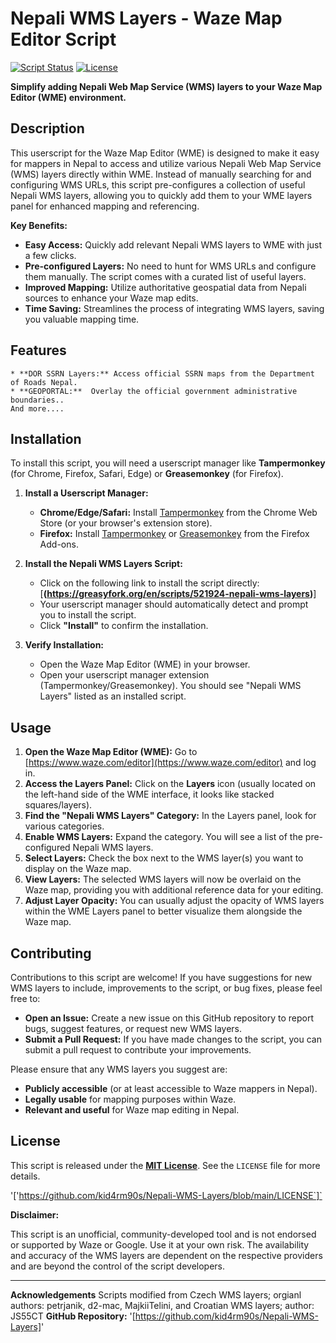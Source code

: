 # Nepali WMS Layers - Waze Map Editor Script

[![Script Status](https://img.shields.io/badge/Status-Active-brightgreen.svg)](https://github.com/kid4rm90s/Nepali-WMS-Layers)
[![License](https://img.shields.io/badge/License-MIT-blue.svg)](LICENSE)

**Simplify adding Nepali Web Map Service (WMS) layers to your Waze Map Editor (WME) environment.**

## Description

This userscript for the Waze Map Editor (WME) is designed to make it easy for mappers in Nepal to access and utilize various Nepali Web Map Service (WMS) layers directly within WME.  Instead of manually searching for and configuring WMS URLs, this script pre-configures a collection of useful Nepali WMS layers, allowing you to quickly add them to your WME layers panel for enhanced mapping and referencing.

**Key Benefits:**

* **Easy Access:** Quickly add relevant Nepali WMS layers to WME with just a few clicks.
* **Pre-configured Layers:** No need to hunt for WMS URLs and configure them manually. The script comes with a curated list of useful layers.
* **Improved Mapping:** Utilize authoritative geospatial data from Nepali sources to enhance your Waze map edits.
* **Time Saving:** Streamlines the process of integrating WMS layers, saving you valuable mapping time.

## Features

    * **DOR SSRN Layers:** Access official SSRN maps from the Department of Roads Nepal.
    * **GEOPORTAL:**  Overlay the official government administrative boundaries..
    And more....

## Installation

To install this script, you will need a userscript manager like **Tampermonkey** (for Chrome, Firefox, Safari, Edge) or **Greasemonkey** (for Firefox).

1. **Install a Userscript Manager:**
    * **Chrome/Edge/Safari:** Install [Tampermonkey](https://www.tampermonkey.net/) from the Chrome Web Store (or your browser's extension store).
    * **Firefox:** Install [Tampermonkey](https://www.tampermonkey.net/) or [Greasemonkey](https://addons.mozilla.org/en-US/firefox/addon/greasemonkey/) from the Firefox Add-ons.

2. **Install the Nepali WMS Layers Script:**
    * Click on the following link to install the script directly: [**(https://greasyfork.org/en/scripts/521924-nepali-wms-layers)**]
    * Your userscript manager should automatically detect and prompt you to install the script.
    * Click **"Install"** to confirm the installation.

3. **Verify Installation:**
    * Open the Waze Map Editor (WME) in your browser.
    * Open your userscript manager extension (Tampermonkey/Greasemonkey). You should see "Nepali WMS Layers" listed as an installed script.

## Usage

1. **Open the Waze Map Editor (WME):** Go to [https://www.waze.com/editor](https://www.waze.com/editor) and log in.
2. **Access the Layers Panel:** Click on the **Layers** icon (usually located on the left-hand side of the WME interface, it looks like stacked squares/layers).
3. **Find the "Nepali WMS Layers" Category:** In the Layers panel, look for various categories.
4. **Enable WMS Layers:** Expand the category. You will see a list of the pre-configured Nepali WMS layers.
5. **Select Layers:** Check the box next to the WMS layer(s) you want to display on the Waze map.
6. **View Layers:** The selected WMS layers will now be overlaid on the Waze map, providing you with additional reference data for your editing.
7. **Adjust Layer Opacity:** You can usually adjust the opacity of WMS layers within the WME Layers panel to better visualize them alongside the Waze map.

## Contributing

Contributions to this script are welcome! If you have suggestions for new WMS layers to include, improvements to the script, or bug fixes, please feel free to:

* **Open an Issue:**  Create a new issue on this GitHub repository to report bugs, suggest features, or request new WMS layers.
* **Submit a Pull Request:** If you have made changes to the script, you can submit a pull request to contribute your improvements.

Please ensure that any WMS layers you suggest are:

* **Publicly accessible** (or at least accessible to Waze mappers in Nepal).
* **Legally usable** for mapping purposes within Waze.
* **Relevant and useful** for Waze map editing in Nepal.

## License

This script is released under the [**MIT License**](LICENSE).  See the `LICENSE` file for more details.

'['https://github.com/kid4rm90s/Nepali-WMS-Layers/blob/main/LICENSE`]`

**Disclaimer:**

This script is an unofficial, community-developed tool and is not endorsed or supported by Waze or Google. Use it at your own risk. The availability and accuracy of the WMS layers are dependent on the respective providers and are beyond the control of the script developers.

---

**Acknowledgements** 
Scripts modified from Czech WMS layers; orgianl authors: petrjanik, d2-mac, MajkiiTelini, and Croatian WMS layers; author: JS55CT
**GitHub Repository:** '[https://github.com/kid4rm90s/Nepali-WMS-Layers]'
